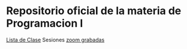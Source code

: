 # Repositorio oficial de la materia de Programacion I

[Lista de Clase]()
Sesiones [zoom grabadas](https://drive.google.com/drive/folders/1NFY5kKB_7lhBAVBWlyyFxNp5sBDQ0v1c?usp=sharing)
